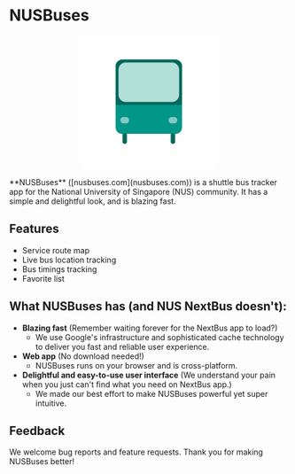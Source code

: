 # NUSBuses 
<p align="center"> 
<img src="src/assets/NUSBuses-logo_240.png">
</p>
**NUSBuses** ([nusbuses.com](nusbuses.com)) is a shuttle bus tracker app for the National University of
 Singapore (NUS) community. It has a 
simple and delightful look, and is blazing fast. 

## Features
- Service route map
- Live bus location tracking
- Bus timings tracking
- Favorite list


## What NUSBuses has (and NUS NextBus doesn't):
- **Blazing fast** (Remember waiting forever for the NextBus app to load?)
    - We use Google's infrastructure and sophisticated cache technology to deliver 
    you fast and reliable user experience.
- **Web app** (No download needed!)
    - NUSBuses runs on your browser and is cross-platform.
- **Delightful and easy-to-use user interface** (We understand your pain when you just 
can't find what you need on NextBus app.)
    -  We made our best effort to make NUSBuses powerful yet super intuitive.
    
## Feedback
We welcome bug reports and feature requests. Thank you for making NUSBuses better!